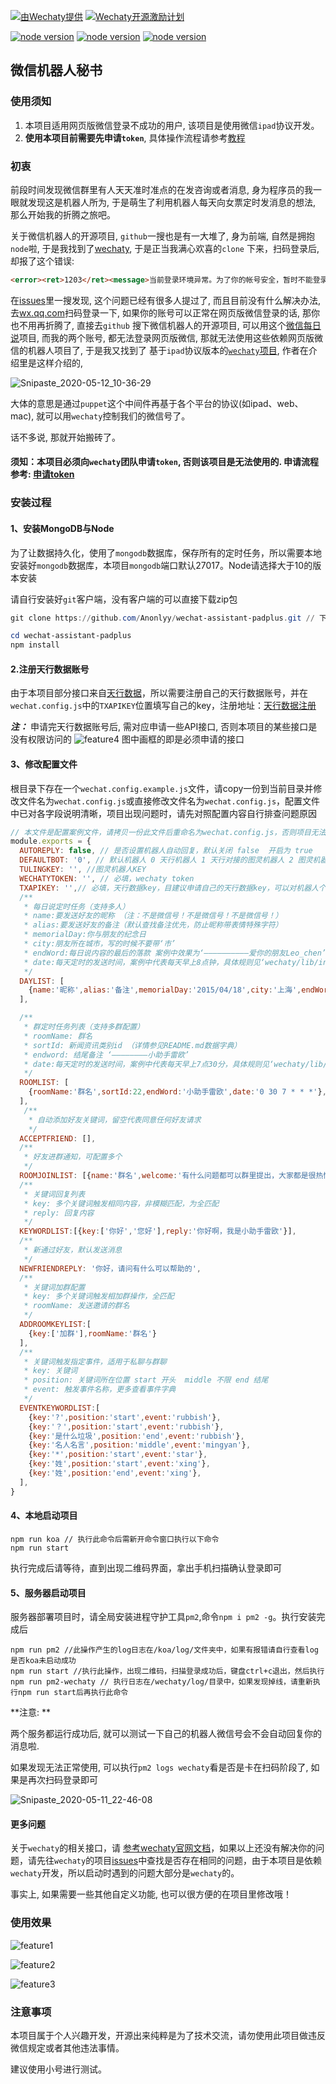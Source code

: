 

[![ 由Wechaty提供 ](https://img.shields.io/badge/Powered%20By-Wechaty-blue.svg)](https://github.com/chatie/wechaty)
[![Wechaty开源激励计划](https://img.shields.io/badge/Wechaty-开源激励计划-green.svg)](https://github.com/juzibot/Welcome/wiki/Everything-about-Wechaty)

[![node version](https://img.shields.io/badge/node-%3E%3D10-blue.svg)](http://nodejs.cn/download/)
[![node version](https://img.shields.io/badge/wechaty-%3E%3D0.38.4-blue.svg)](https://github.com/Chatie/wechaty)
[![node version](https://img.shields.io/badge/wechaty--puppet--padplus-%3E%3D0.6.2-green)](https://github.com/wechaty/wechaty-puppet-padplus)


## 微信机器人秘书 ##
### 使用须知
1. 本项目适用网页版微信登录不成功的用户, 该项目是使用微信`ipad`协议开发。
2. **使用本项目前需要先申请`token`**, 具体操作流程请参考[教程](https://github.com/juzibot/Welcome/wiki/Everything-about-Wechaty#1Token-%E7%9A%84%E5%8A%9F%E8%83%BD%E5%92%8C%E7%94%B3%E8%AF%B7)

### 初衷

前段时间发现微信群里有人天天准时准点的在发咨询或者消息, 身为程序员的我一眼就发现这是机器人所为, 于是萌生了利用机器人每天向女票定时发消息的想法, 那么开始我的折腾之旅吧。

关于微信机器人的开源项目, `github`一搜也是有一大堆了, 身为前端, 自然是拥抱`node`啦, 于是我找到了[wechaty](https://github.com/wechaty/wechaty), 于是正当我满心欢喜的`clone` 下来，扫码登录后,却报了这个错误:

```html
<error><ret>1203</ret><message>当前登录环境异常。为了你的帐号安全，暂时不能登录web微信。你可以通过手机客户端或者windows微信登录。</message></error>
```

在[issues](https://github.com/wechaty/wechaty/issues/603)里一搜发现, 这个问题已经有很多人提过了, 而且目前没有什么解决办法, 去[wx.qq.com](wx.qq.com)扫码登录一下, 如果你的账号可以正常在网页版微信登录的话, 那你也不用再折腾了, 直接去`github` 搜下微信机器人的开源项目, 可以用这个[微信每日说](https://github.com/gengchen528/wechatBot)项目, 而我的两个账号, 都无法登录网页版微信, 那就无法使用这些依赖网页版微信的机器人项目了, 于是我又找到了 基于`ipad`协议版本的[`wechaty`项目](https://github.com/wechaty/wechaty-puppet-padplus), 作者在介绍里是这样介绍的, 

![Snipaste_2020-05-12_10-36-29](http://image.xposean.top/20200512103720.png)

大体的意思是通过`puppet`这个中间件再基于各个平台的协议(如ipad、web、mac), 就可以用`wechaty`控制我们的微信号了。

话不多说, 那就开始搬砖了。

#### 须知：**本项目必须向`wechaty`团队申请`token`, 否则该项目是无法使用的.** 申请流程参考: [申请token](https://github.com/juzibot/Welcome/wiki/Everything-about-Wechaty#1Token-的功能和申请)

### 安装过程

#### 1、安装MongoDB与Node

为了让数据持久化，使用了`mongodb`数据库，保存所有的定时任务，所以需要本地安装好`mongodb`数据库，本项目`mongodb`端口默认27017。Node请选择大于10的版本安装

请自行安装好`git`客户端，没有客户端的可以直接下载zip包

```powershell
git clone https://github.com/Anonlyy/wechat-assistant-padplus.git // 下载zip包的忽略本步骤

cd wechat-assistant-padplus
npm install
```


#### 2.注册天行数据账号

由于本项目部分接口来自[天行数据](https://www.tianapi.com/signup.html?source=474284281)，所以需要注册自己的天行数据账号，并在`wechat.config.js`中的`TXAPIKEY`位置填写自己的key，注册地址：[天行数据注册](https://www.tianapi.com/signup.html?source=474284281)

***注：*** 申请完天行数据账号后, 需对应申请一些API接口, 否则本项目的某些接口是没有权限访问的
![feature4](http://image.xposean.top/20200512110139.png)
图中画框的即是必须申请的接口
#### 3、修改配置文件

根目录下存在一个`wechat.config.example.js`文件，请copy一份到当前目录并修改文件名为`wechat.config.js`或直接修改文件名为`wechat.config.js`，配置文件中已对各字段说明清晰，项目出现问题时，请先对照配置内容自行排查问题原因
```javascript
// 本文件是配置案例文件，请拷贝一份此文件后重命名为wechat.config.js，否则项目无法运行
module.exports = {
  AUTOREPLY: false, // 是否设置机器人自动回复，默认关闭 false  开启为 true
  DEFAULTBOT: '0', // 默认机器人 0 天行机器人 1 天行对接的图灵机器人 2 图灵机器人
  TULINGKEY: '', //图灵机器人KEY
  WECHATYTOKEN: '', // 必填，wechaty token
  TXAPIKEY: '',// 必填，天行数据key，目建议申请自己的天行数据key，可以对机器人个性化定制
  /**
   * 每日说定时任务（支持多人）
   * name:要发送好友的昵称 （注：不是微信号！不是微信号！不是微信号！）
   * alias:要发送好友的备注（默认查找备注优先，防止昵称带表情特殊字符）
   * memorialDay:你与朋友的纪念日
   * city:朋友所在城市，写的时候不要带‘市’
   * endWord:每日说内容的最后的落款 案例中效果为‘——————————爱你的朋友Leo_chen’
   * date:每天定时的发送时间，案例中代表每天早上8点钟，具体规则见‘wechaty/lib/index.js’ (多个好友不要设置相同时间！不要设置相同时间！不要设置相同时间！)
   */ 
  DAYLIST: [
    {name:'昵称',alias:'备注',memorialDay:'2015/04/18',city:'上海',endWord:'爱你的朋友Leo_chen',date:'0 0 8 * * *'},
  ],

  /**
   * 群定时任务列表（支持多群配置）
   * roomName: 群名
   * sortId: 新闻资讯类别id （详情参见README.md数据字典）
   * endword: 结尾备注 ‘————————小助手雷欧’
   * date:每天定时的发送时间，案例中代表每天早上7点30分，具体规则见‘wechaty/lib/index.js’(多个群不要设置相同时间！不要设置相同时间！不要设置相同时间！)
   */
  ROOMLIST: [
    {roomName:'群名',sortId:22,endWord:'小助手雷欧',date:'0 30 7 * * *'},
  ],
   /**
    * 自动添加好友关键词，留空代表同意任何好友请求 
    */
  ACCEPTFRIEND: [],
  /**
   * 好友进群通知，可配置多个
   */
  ROOMJOINLIST: [{name:'群名',welcome:'有什么问题都可以群里提出，大家都是很热情的'}],
  /**
   * 关键词回复列表
   * key: 多个关键词触发相同内容，非模糊匹配，为全匹配
   * reply: 回复内容
   */ 
  KEYWORDLIST:[{key:['你好','您好'],reply:'你好啊，我是小助手雷欧'}],
  /**
   * 新通过好友，默认发送消息
   */
  NEWFRIENDREPLY: '你好，请问有什么可以帮助的',
  /**
   * 关键词加群配置
   * key: 多个关键词触发相加群操作，全匹配
   * roomName: 发送邀请的群名
   */
  ADDROOMKEYLIST:[
    {key:['加群'],roomName:'群名'}
  ],
  /**
   * 关键词触发指定事件，适用于私聊与群聊
   * key: 关键词
   * position: 关键词所在位置 start 开头  middle 不限 end 结尾
   * event: 触发事件名称，更多查看事件字典
   */
  EVENTKEYWORDLIST:[
    {key:'?',position:'start',event:'rubbish'},
    {key:'？',position:'start',event:'rubbish'},
    {key:'是什么垃圾',position:'end',event:'rubbish'},
    {key:'名人名言',position:'middle',event:'mingyan'},
    {key:'*',position:'start',event:'star'},
    {key:'姓',position:'start',event:'xing'},
    {key:'姓',position:'end',event:'xing'},
  ],  
}
```

#### 4、本地启动项目

```
npm run koa // 执行此命令后需新开命令窗口执行以下命令
npm run start
```
执行完成后请等待，直到出现二维码界面，拿出手机扫描确认登录即可

#### 5、服务器启动项目

服务器部署项目时，请全局安装进程守护工具`pm2`,命令`npm i pm2 -g`。执行安装完成后

```
npm run pm2 //此操作产生的log日志在/koa/log/文件夹中，如果有报错请自行查看log是否koa未启动成功
npm run start //执行此操作，出现二维码，扫描登录成功后，键盘ctrl+c退出，然后执行
npm run pm2-wechaty // 执行日志在/wechaty/log/目录中，如果发现掉线，请重新执行npm run start后再执行此命令
```
**注意: **

两个服务都运行成功后, 就可以测试一下自己的机器人微信号会不会自动回复你的消息啦.

如果发现无法正常使用, 可以执行`pm2 logs wechaty`看是否是卡在扫码阶段了, 如果是再次扫码登录即可

![Snipaste_2020-05-11_22-46-08](http://image.xposean.top/20200512001133.png)



#### 更多问题

关于`wechaty`的相关接口，请
[参考wechaty官网文档](https://wechaty.js.org/v/zh/)，如果以上还没有解决你的问题，请先往`wechaty`的项目[issues](https://github.com/Chatie/wechaty/issues)中查找是否存在相同的问题，由于本项目是依赖`wechaty`开发，所以启动时遇到的问题大部分是`wechaty`的。

事实上, 如果需要一些其他自定义功能, 也可以很方便的在项目里修改哦！



### 使用效果

![feature1](http://image.xposean.top/20200512110910.png)

![feature2](http://image.xposean.top/20200512110923.png)

![feature3](http://image.xposean.top/20200512110930.png)

### 注意事项

 本项目属于个人兴趣开发，开源出来纯粹是为了技术交流，请勿使用此项目做违反微信规定或者其他违法事情。

 建议使用小号进行测试。

